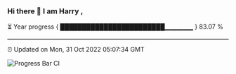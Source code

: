### Hi there 👋 I am Harry , 

⏳ Year progress { ████████████████████████▁▁▁▁▁▁ } 83.07 %

---

⏰ Updated on Mon, 31 Oct 2022 05:07:34 GMT

![Progress Bar CI](https://github.com/duykhang68/duykhang68/workflows/Progress%20Bar%20CI/badge.svg)

